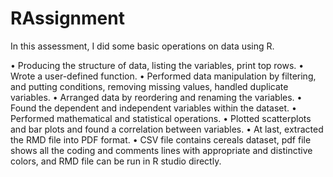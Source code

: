 # RAssignment

In this assessment, I did some basic operations on data using R.

•	Producing the structure of data, listing the variables, print top rows.
•	Wrote a user-defined function.
•	Performed data manipulation by filtering, and putting conditions, removing missing values, handled duplicate variables.
•	Arranged data by reordering and renaming the variables.
•	Found the dependent and independent variables within the dataset.
•	Performed mathematical and statistical operations.
•	Plotted scatterplots and bar plots and found a correlation between variables.
•	At last, extracted the RMD file into PDF format.
•	CSV file contains cereals dataset, pdf file shows all the coding and comments lines with appropriate and distinctive colors, and RMD file can be run in R studio directly.
